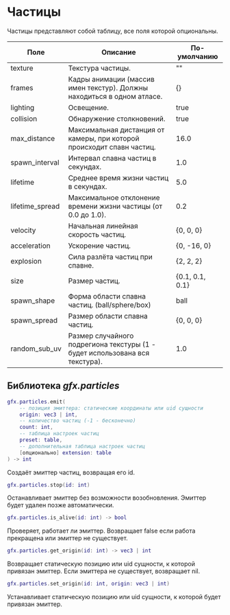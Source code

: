 # Частицы

Частицы представляют собой таблицу, все поля которой опциональны.


| Поле            | Описание                                                                     | По-умолчанию    |
| --------------- | ---------------------------------------------------------------------------- | --------------- |
| texture         | Текстура частицы.                                                            | ""              |
| frames          | Кадры анимации (массив имен текстур). Должны находиться в одном атласе.      | {}              |
| lighting        | Освещение.                                                                   | true            |
| collision       | Обнаружение столкновений.                                                    | true            |
| max_distance    | Максимальная дистанция от камеры, при которой происходит спавн частиц.       | 16.0            |
| spawn_interval  | Интервал спавна частиц в секундах.                                           | 1.0             |
| lifetime        | Среднее время жизни частиц в секундах.                                       | 5.0             |
| lifetime_spread | Максимальное отклонение времени жизни частицы (от 0.0 до 1.0).               | 0.2             |
| velocity        | Начальная линейная скорость частиц.                                          | {0, 0, 0}       |
| acceleration    | Ускорение частиц.                                                            | {0, -16, 0}     |
| explosion       | Сила разлёта частиц при спавне.                                              | {2, 2, 2}       |
| size            | Размер частиц.                                                               | {0.1, 0.1, 0.1} |
| spawn_shape     | Форма области спавна частиц. (ball/sphere/box)                               | ball            |
| spawn_spread    | Размер области спавна частиц.                                                | {0, 0, 0}       |
| random_sub_uv   | Размер случайного подрегиона текстуры (1 - будет использована вся текстура). | 1.0             |

## Библиотека *gfx.particles*

```lua
gfx.particles.emit(
    -- позиция эмиттера: статические координаты или uid сущности
    origin: vec3 | int,
    -- количество частиц (-1 - бесконечно)
    count: int,
    -- таблица настроек частиц
    preset: table,
    -- дополнительная таблица настроек частиц
    [опционально] extension: table
) -> int
```

Создаёт эмиттер частиц, возвращая его id.

```lua
gfx.particles.stop(id: int)
```

Останавливает эмиттер без возможности возобновления. Эмиттер будет удален
позже автоматически.

```lua
gfx.particles.is_alive(id: int) -> bool
```

Проверяет, работает ли эмиттер. Возвращает false если работа прекращена или
эмиттер не существует.

```lua
gfx.particles.get_origin(id: int) -> vec3 | int
```

Возвращает статическую позицию или uid сущности, к которой привязан эмиттер.
Если эмиттера не существует, возвращает nil.

```lua
gfx.particles.set_origin(id: int, origin: vec3 | int)
```

Устанавливает статическую позицию или uid сущности, к которой будет привязан эмиттер.
